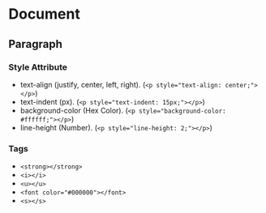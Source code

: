 # Document
## Paragraph
### Style Attribute
* text-align (justify, center, left, right). (`<p style="text-align: center;"></p>`)
* text-indent (px). (`<p style="text-indent: 15px;"></p>`)
* background-color (Hex Color). (`<p style="background-color: #ffffff;"></p>`)
* line-height (Number). (`<p style="line-height: 2;"></p>`)

### Tags
* `<strong></strong>`
* `<i></i>`
* `<u></u>`
* `<font color="#000000"></font>`
* `<s></s>`